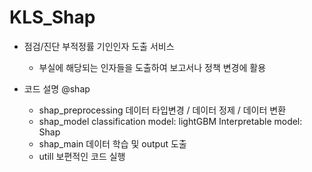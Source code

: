 # KLS_Shap
- 점검/진단 부적정률 기인인자 도출 서비스
  - 부실에 해당되는 인자들을 도출하여 보고서나 정책 변경에 활용
  
- 코드 설명
  @shap
  - shap_preprocessing
    데이터 타입변경 / 데이터 정제 / 데이터 변환
  - shap_model
    classification model: lightGBM
    Interpretable model: Shap
  - shap_main
    데이터 학습 및 output 도출
  - utill 
    보편적인 코드 실행
